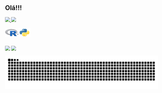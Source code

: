 ## Olá!!! 
 <div>
  <a href="https://github.com/erikas0">
  <img height="180em" src="https://github-readme-stats.vercel.app/api?username=erikas0&show_icons=true&theme=buefy&include_all_commits=true&count_private=true"/>
  <img height="180em" src="https://github-readme-stats.vercel.app/api/top-langs/?username=erikas0&layout=compact&langs_count=7&theme=buefy"/>
</div>
<div style="display: inline_block"><br>
  <img align="center" alt="erika-R" height="30" width="40" src="https://raw.githubusercontent.com/devicons/devicon/master/icons/r/r-original.svg">
  <img align="center" alt="erika-Python" height="30" width="40" src="https://raw.githubusercontent.com/devicons/devicon/master/icons/python/python-original.svg">
  
</div>
  
  ##
 
<div> 
  
  <a href = "erikassantos98@gmail.com"><img src="https://img.shields.io/badge/-Gmail-%23333?style=for-the-badge&logo=gmail&logoColor=white" target="_blank"></a>
  <a href="https://www.linkedin.com/in/erikassantos" target="_blank"><img src="https://img.shields.io/badge/-LinkedIn-%230077B5?style=for-the-badge&logo=linkedin&logoColor=white" target="_blank"></a> 
 
  ![Snake animation](https://github.com/erikas0/erikas0/blob/output/github-contribution-grid-snake.svg)
 
</div>

